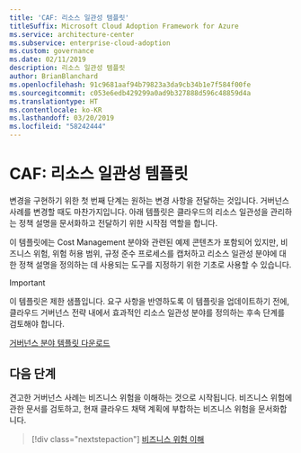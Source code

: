 ```yaml
---
title: 'CAF: 리소스 일관성 템플릿'
titleSuffix: Microsoft Cloud Adoption Framework for Azure
ms.service: architecture-center
ms.subservice: enterprise-cloud-adoption
ms.custom: governance
ms.date: 02/11/2019
description: 리소스 일관성 템플릿
author: BrianBlanchard
ms.openlocfilehash: 91c9681aaf94b79823a3da9cb34b1e7f584f00fe
ms.sourcegitcommit: c053e6edb429299a0ad9b327888d596c48859d4a
ms.translationtype: HT
ms.contentlocale: ko-KR
ms.lasthandoff: 03/20/2019
ms.locfileid: "58242444"
---
```

# <a name="caf-resource-consistency-template"></a>CAF: 리소스 일관성 템플릿

변경을 구현하기 위한 첫 번째 단계는 원하는 변경 사항을 전달하는 것입니다. 거버넌스 사례를 변경할 때도 마찬가지입니다. 아래 템플릿은 클라우드의 리소스 일관성을 관리하는 정책 설명을 문서화하고 전달하기 위한 시작점 역할을 합니다. 

이 템플릿에는 Cost Management 분야와 관련된 예제 콘텐츠가 포함되어 있지만, 비즈니스 위험, 위험 허용 범위, 규정 준수 프로세스를 캡처하고 리소스 일관성 분야에 대한 정책 설명을 정의하는 데 사용되는 도구를 지정하기 위한 기초로 사용할 수 있습니다.

> [!IMPORTANT]
> 이 템플릿은 제한 샘플입니다. 요구 사항을 반영하도록 이 템플릿을 업데이트하기 전에, 클라우드 거버넌스 전략 내에서 효과적인 리소스 일관성 분야를 정의하는 후속 단계를 검토해야 합니다.

<!-- markdownlint-disable MD033 -->

 <a href="https://archcenter.blob.core.windows.net/cdn/fusion/governance/Governance Discipline Template.docx">거버넌스 분야 템플릿 다운로드</a>

<!-- markdownlint-enable MD033 -->

## <a name="next-steps"></a>다음 단계

견고한 거버넌스 사례는 비즈니스 위험을 이해하는 것으로 시작됩니다. 비즈니스 위험에 관한 문서를 검토하고, 현재 클라우드 채택 계획에 부합하는 비즈니스 위험을 문서화합니다.

> [!div class="nextstepaction"]
> [비즈니스 위험 이해](./business-risks.md)
